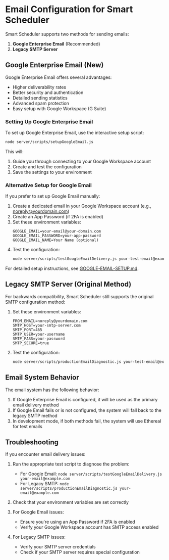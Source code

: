 # Email Configuration for Smart Scheduler

Smart Scheduler supports two methods for sending emails:

1. **Google Enterprise Email** (Recommended)
2. **Legacy SMTP Server**

## Google Enterprise Email (New)

Google Enterprise Email offers several advantages:
- Higher deliverability rates
- Better security and authentication
- Detailed sending statistics
- Advanced spam protection
- Easy setup with Google Workspace (G Suite)

### Setting Up Google Enterprise Email

To set up Google Enterprise Email, use the interactive setup script:

```bash
node server/scripts/setupGoogleEmail.js
```

This will:
1. Guide you through connecting to your Google Workspace account
2. Create and test the configuration
3. Save the settings to your environment

### Alternative Setup for Google Email

If you prefer to set up Google Email manually:

1. Create a dedicated email in your Google Workspace account (e.g., noreply@yourdomain.com)
2. Create an App Password (if 2FA is enabled)
3. Set these environment variables:
   ```
   GOOGLE_EMAIL=your-email@your-domain.com
   GOOGLE_EMAIL_PASSWORD=your-app-password
   GOOGLE_EMAIL_NAME=Your Name (optional)
   ```
4. Test the configuration:
   ```bash
   node server/scripts/testGoogleEmailDelivery.js your-test-email@example.com
   ```

For detailed setup instructions, see [GOOGLE-EMAIL-SETUP.md](GOOGLE-EMAIL-SETUP.md).

## Legacy SMTP Server (Original Method)

For backwards compatibility, Smart Scheduler still supports the original SMTP configuration method:

1. Set these environment variables:
   ```
   FROM_EMAIL=noreply@yourdomain.com
   SMTP_HOST=your-smtp-server.com
   SMTP_PORT=465
   SMTP_USER=your-username
   SMTP_PASS=your-password
   SMTP_SECURE=true
   ```
2. Test the configuration:
   ```bash
   node server/scripts/productionEmailDiagnostic.js your-test-email@example.com
   ```

## Email System Behavior

The email system has the following behavior:

1. If Google Enterprise Email is configured, it will be used as the primary email delivery method
2. If Google Email fails or is not configured, the system will fall back to the legacy SMTP method
3. In development mode, if both methods fail, the system will use Ethereal for test emails

## Troubleshooting

If you encounter email delivery issues:

1. Run the appropriate test script to diagnose the problem:
   - For Google Email: `node server/scripts/testGoogleEmailDelivery.js your-email@example.com`
   - For Legacy SMTP: `node server/scripts/productionEmailDiagnostic.js your-email@example.com`

2. Check that your environment variables are set correctly

3. For Google Email issues:
   - Ensure you're using an App Password if 2FA is enabled
   - Verify your Google Workspace account has SMTP access enabled

4. For Legacy SMTP issues:
   - Verify your SMTP server credentials
   - Check if your SMTP server requires special configuration